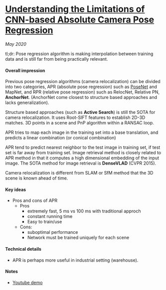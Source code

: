# [Understanding the Limitations of CNN-based Absolute Camera Pose Regression](https://arxiv.org/abs/1903.07504)

_May 2020_

tl;dr: Pose regression algorithm is making interpolation between training data and is still far from being practically relevant.

#### Overall impression
Previous pose regression algorithms (camera relocalization) can be divided into two categories, APR (absolute pose regression) such as [PoseNet](posenet.md) and MapNet, and RPR (relative pose regression) such as RelocNet, Relative PN, **AnchorNet**. (AnchorNet come closest to structure based approaches and lacks generalization). 

Structure based approaches (such as **Active Search**) is still the SOTA for camera relocalization. It uses Root-SIFT features to establish 2D-3D matches. 3D points in a scene and PnP algorithm within a RANSAC loop.

APR tries to map each image in the training set into a base translation, and predicts a linear combination (or conical combination)

APR tend to predict nearest neighbor to the test image in training set, if test set is far away from training set. Image retrieval method is closely related to APR method in that it computes a high dimensional embedding of the input image. The SOTA method for image retrieval is **DenseVLAD** (CVPR 2015). 

Camera relocalization is different from SLAM or SfM method that the 3D scene is known ahead of time. 

#### Key ideas
- Pros and cons of APR
	- Pros
		- extremely fast, 5 ms vs 100 ms with traditional approch
		- constant running time
		- Easy to train/use
	- Cons:
		- suboptimal performance
		- Network must be trained uniquely for each scene


#### Technical details
- APR is perhaps more useful in industrial setting (warehouse).

#### Notes
- [Youtube demo](https://www.youtube.com/watch?v=7Efueln55P4)
